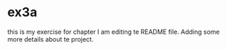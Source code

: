 # ex3a
this is my exercise for chapter 
I am editing te README file.
Adding some more details about te project.
